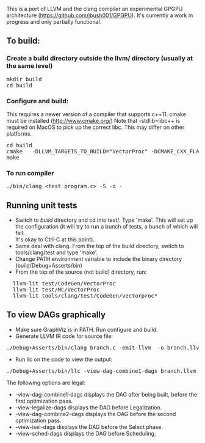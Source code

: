 This is a port of LLVM and the clang compiler an experimental GPGPU architecture (https://github.com/jbush001/GPGPU). It's currently a work in progress and only partially functional.

## To build:

### Create a build directory outside the llvm/ directory (usually at the same level)

<pre>
mkdir build
cd build
</pre>

### Configure and build:
This requires a newer version of a compiler that supports c++11.
cmake must be installed (http://www.cmake.org/)
Note that -stdlib=libc++ is required on MacOS to pick up the correct libc.  This may differ on other platforms.
<pre>
cd build
cmake   -DLLVM_TARGETS_TO_BUILD="VectorProc" -DCMAKE_CXX_FLAGS="-std=c++11 -stdlib=libc++" -DCMAKE_INSTALL_PREFIX=/usr/local/llvm-vectorproc/ -DLLVM_TARGET_ARCH="VectorProc" ../llvm
make
</pre>

### To run compiler

<pre>
./bin/clang &lt;test_program.c&gt; -S -o -
</pre>

## Running unit tests

* Switch to *build* directory and cd into test/.  Type 'make'.  This will set up
the configuration (it will try to run a bunch of tests, a bunch of which will fail.  
It's okay to Ctrl-C at this point).
* Same deal with clang.  From the top of the build directory, switch to tools/clang/test and
type 'make'.
* Change PATH environment variable to include the binary directory (build/Debug+Asserts/bin) 
* From the top of the source (not build) directory, run:

<pre>
  llvm-lit test/CodeGen/VectorProc
  llvm-lit test/MC/VectorProc
  llvm-lit tools/clang/test/CodeGen/vectorproc*
</pre>

## To view DAGs graphically

* Make sure GraphViz is in PATH.  Run configure and build.
* Generate LLVM IR code for source file:

<pre>
./Debug+Asserts/bin/clang branch.c -emit-llvm  -o branch.llvm -S
</pre>

* Run llc on the code to view the output:

<pre>
./Debug+Asserts/bin/llc -view-dag-combine1-dags branch.llvm 
</pre>

The following options are legal:

* -view-dag-combine1-dags displays the DAG after being built, before the first optimization pass.
* -view-legalize-dags displays the DAG before Legalization.
* -view-dag-combine2-dags displays the DAG before the second optimization pass.
* -view-isel-dags displays the DAG before the Select phase.
* -view-sched-dags displays the DAG before Scheduling.


